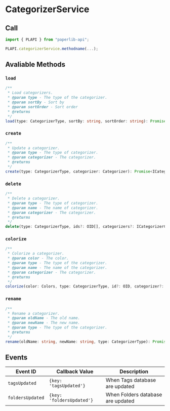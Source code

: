 # CategorizerService

## Call

```typescript
import { PLAPI } from "paperlib-api";

PLAPI.categorizerService.methodname(...);
```

## Avaliable Methods

### `load`

```typescript
/**
 * Load categorizers.
 * @param type - The type of the categorizer.
 * @param sortBy - Sort by
 * @param sortOrder - Sort order
 * @returns
 */
load(type: CategorizerType, sortBy: string, sortOrder: string): Promise<ICategorizerCollection>;
```

### `create`

```typescript
/**
 * Update a categorizer.
 * @param type - The type of categorizer.
 * @param categorizer - The categorizer.
 * @returns
 */
create(type: CategorizerType, categorizer: Categorizer): Promise<ICategorizerRealmObject | (Categorizer & Realm.Object<unknown, never>)>;
```

### `delete`

```typescript
/**
 * Delete a categorizer.
 * @param type - The type of categorizer.
 * @param name - The name of categorizer.
 * @param categorizer - The categorizer.
 * @returns
 */
delete(type: CategorizerType, ids?: OID[], categorizers?: ICategorizerCollection): Promise<void>;
```

### `colorize`

```typescript
/**
 * Colorize a categorizer.
 * @param color - The color.
 * @param type - The type of the categorizer.
 * @param name - The name of the categorizer.
 * @param categorizer - The categorizer.
 * @returns
 */
colorize(color: Colors, type: CategorizerType, id?: OID, categorizer?: ICategorizerObject): Promise<void>;
```

### `rename`

```typescript
/**
 * Rename a categorizer.
 * @param oldName - The old name.
 * @param newName - The new name.
 * @param type - The type of the categorizer.
 * @returns
 */
rename(oldName: string, newName: string, type: CategorizerType): Promise<void>;
```

## Events

| Event ID | Callback Value | Description |
| --- | --- | --- |
| `tagsUpdated` | `{key: 'tagsUpdated'}` | When Tags database are updated |
| `foldersUpdated` | `{key: 'foldersUpdated'}` | When Folders database are updated |